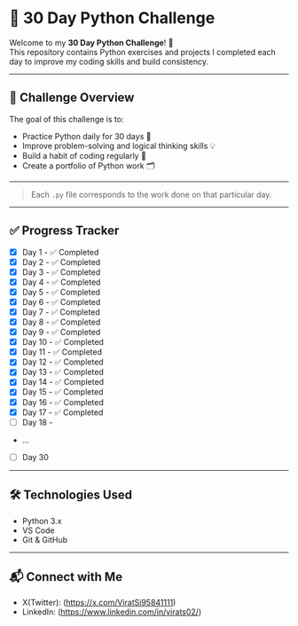 # 🐍 30 Day Python Challenge

Welcome to my **30 Day Python Challenge**! 🚀  
This repository contains Python exercises and projects I completed each day to improve my coding skills and build consistency.

---

## 📅 Challenge Overview

The goal of this challenge is to:

- Practice Python daily for 30 days 🧠
- Improve problem-solving and logical thinking skills 💡
- Build a habit of coding regularly 🔁
- Create a portfolio of Python work 🗂️

---


> Each `.py` file corresponds to the work done on that particular day.

---

## ✅ Progress Tracker

- [x] Day 1 - ✅ Completed
- [x] Day 2 - ✅ Completed
- [x] Day 3 - ✅ Completed
- [x] Day 4 - ✅ Completed
- [x] Day 5 - ✅ Completed
- [x] Day 6 - ✅ Completed
- [x] Day 7 - ✅ Completed
- [x] Day 8 - ✅ Completed
- [x] Day 9 - ✅ Completed
- [x] Day 10 - ✅ Completed
- [x] Day 11 - ✅ Completed
- [x] Day 12 - ✅ Completed
- [x] Day 13 - ✅ Completed
- [x] Day 14 - ✅ Completed
- [x] Day 15 - ✅ Completed
- [x] Day 16 - ✅ Completed
- [x] Day 17 - ✅ Completed
- [ ] Day 18 - 
- ...
- [ ] Day 30

---

## 🛠️ Technologies Used

- Python 3.x
- VS Code
- Git & GitHub

---

## 📬 Connect with Me

- X(Twitter): (https://x.com/ViratSi95841111)
- LinkedIn: (https://www.linkedin.com/in/virats02/)
